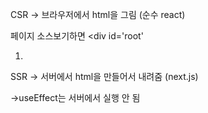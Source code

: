 


CSR -> 브라우저에서 html을 그림 (순수 react)

페이지 소스보기하면 <div id='root'

1) 


SSR -> 서버에서 html을 만들어서 내려줌 (next.js)

->useEffect는 서버에서 실행 안 됨

